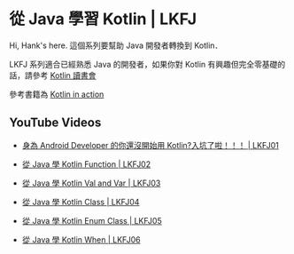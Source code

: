 # 從 Java 學習 Kotlin | LKFJ

Hi, Hank's here. 這個系列要幫助 Java 開發者轉換到 Kotlin．

LKFJ 系列適合已經熟悉 Java 的開發者，如果你對 Kotlin 有興趣但完全零基礎的話，請參考 [Kotlin 讀書會](https://tw.kotlin.tips/study-jams)

參考書籍為 [Kotlin in action](https://www.tenlong.com.tw/products/9781617293290?list_name=lv)

## YouTube Videos

- [身為 Android Developer 的你還沒開始用 Kotlin?入坑了啦！！！ | LKFJ01](https://youtu.be/UWG3Nbyy_Gc)

- [從 Java 學 Kotlin Function | LKFJ02](https://youtu.be/SYiqP90tgZE)

- [從 Java 學 Kotlin Val and Var | LKFJ03](https://youtu.be/6zwjUqQq7Jw)

- [從 Java 學 Kotlin Class | LKFJ04](https://youtu.be/bzq2PM7OOrk)

- [從 Java 學 Kotlin Enum Class | LKFJ05](https://youtu.be/SJfN2duBA1E)

- [從 Java 學 Kotlin When | LKFJ06]()